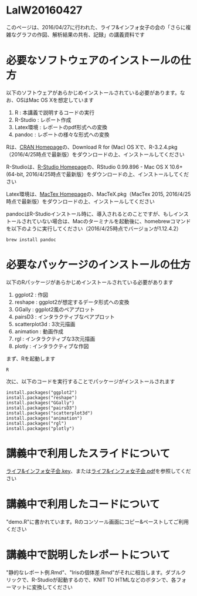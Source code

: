 # LaIW20160427
このページは、2016/04/27に行われた、ライフ&インフォ女子の会の「さらに複雑なグラフの作図、解析結果の共有、記録」の講義資料です

# 必要なソフトウェアのインストールの仕方
以下のソフトウェアがあらかじめインストールされている必要があります。なお、OSはMac OS Xを想定しています

1. R : 本講義で説明するコードの実行
2. R-Studio : レポート作成
3. Latex環境 : レポートのpdf形式への変換
4. pandoc : レポートの様々な形式への変換

Rは、[CRAN Homepage](https://cran.ism.ac.jp)の、Download R for (Mac) OS Xで、R-3.2.4.pkg（2016/4/25時点で最新版）をダウンロードの上、インストールしてください

R-Studioは、[R-Studio Homepage](https://www.rstudio.com/products/rstudio/download/)の、RStudio 0.99.896 - Mac OS X 10.6+ (64-bit, 2016/4/25時点で最新版）をダウンロードの上、インストールしてください

Latex環境は、[MacTex Homepage](https://tug.org/mactex/)の、MacTeX.pkg（MacTex 2015, 2016/4/25時点で最新版）をダウンロードの上、インストールしてください

pandocはR-Studioインストール時に、導入されるとのことですが、もしインストールされていない場合は、Macのターミナルを起動後に、homebrewコマンドを以下のように実行してください（2016/4/25時点でバージョンが1.12.4.2）

```{bash}
brew install pandoc
```

# 必要なパッケージのインストールの仕方
以下のRパッケージがあらかじめインストールされている必要があります

1. ggplot2 : 作図
2. reshape : ggplot2が想定するデータ形式への変換
3. GGally : ggplot2風のペアプロット
4. pairsD3 : インタラクティブなペアプロット
5. scatterplot3d : 3次元描画
6. animation : 動画作成
7. rgl : インタラクティブな3次元描画
8. plotly : インタラクティブな作図

まず、Rを起動します

```{r}
R
```

次に、以下のコードを実行することでパッケージがインストールされます

```{r}
install.packages("ggplot2")
install.packages("reshape")
install.packages("GGally")
install.packages("pairsD3")
install.packages("scatterplot3d")
install.packages("animation")
install.packages("rgl")
install.packages("plotly")
```

# 講義中で利用したスライドについて
[ライフ&インフォ女子会.key](https://www.dropbox.com/s/p5aa2xrfxbsaece/%E3%83%A9%E3%82%A4%E3%83%95%26%E3%82%A4%E3%83%B3%E3%83%95%E3%82%A9%E5%A5%B3%E5%AD%90%E4%BC%9A.key?dl=0)、または[ライフ&インフォ女子会.pdf](https://www.dropbox.com/s/c5iecvpa3largwk/%E3%83%A9%E3%82%A4%E3%83%95%26%E3%82%A4%E3%83%B3%E3%83%95%E3%82%A9%E5%A5%B3%E5%AD%90%E4%BC%9A.pdf?dl=0)を参照してください

# 講義中で利用したコードについて
"demo.R"に書かれています。Rのコンソール画面にコピー&ペーストしてご利用ください

# 講義中で説明したレポートについて
"静的なレポート例.Rmd"、"Irisの個体差.Rmd"がそれに相当します。ダブルクリックで、R-Studioが起動するので、KNIT TO HTMLなどのボタンで、各フォーマットに変換してください